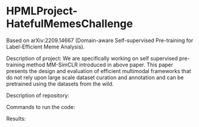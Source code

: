 # HPMLProject-HatefulMemesChallenge

Based on arXiv:2209.14667 (Domain-aware Self-supervised Pre-training for Label-Efficient Meme Analysis). 

Description of project: 
We are specifically working on self supervised pre-training method MM-SimCLR introduced in above paper. This paper presents the design and evaluation of efficient multimodal frameworks that do not rely upon large scale dataset curation and annotation and can be pretrained using the datasets from the wild.

Description of repository:

Commands to run the code: 

Results: 
